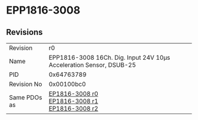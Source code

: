# EPP1816-3008

## Revisions
<table>
<tr>
<td>Revision</td>
<td>r0</td>
</tr>
<tr>
<td>Name</td>
<td>EPP1816-3008 16Ch. Dig. Input  24V 10µs Acceleration Sensor, DSUB-25</td>
</tr>
<tr>
<td>PID</td>
<td>0x64763789</td>
</tr>
<tr>
<td>Revision No</td>
<td>0x00100bc0</td>
</tr>
<tr>
<td>Same PDOs as</td>
<td><a href="EP1816-3008.md">EP1816-3008 r0</a><br/><a href="EP1816-3008.md">EP1816-3008 r1</a><br/><a href="EP1816-3008.md">EP1816-3008 r2</a></td>
</tr>
</table>
